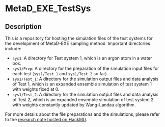 MetaD_EXE_TestSys
==============================

## Description
This is a repository for hosting the simulation files of the test systems for the development of MetaD-EXE sampling method. Important directories include:
- `sys1`: A directory for Test system 1, which is an argon atom in a water box.
- `sys1/Prep`: A directory for the preparation of the simulation input files for each test (`sys1/Test_1` and `sys1/Test_2` so far).
- `sys1/Test_1`: A directory for the simulation output files and data analysis of Test 1, which is an expanded ensemble simulation of test system 1 with weights fixed at 0.
- `sys1/Test_2`: A directory for the simulation output files and data analysis of Test 2, which is an expanded ensemble simulation of test system 2 with weights constantly updated by Wang-Landau algorithm.

For more details about the file preparations and the simulations, please refer to the [research note hosted on HackMD](https://hackmd.io/@WeiTseHsu/Byw_6bEBI).
